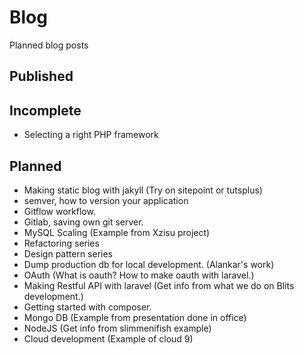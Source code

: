 # Blog

Planned blog posts

## Published

## Incomplete

- Selecting a right PHP framework

## Planned

- Making static blog with jakyll (Try on sitepoint or tutsplus)
-  semver, how to version your application
-  Gitflow workflow.
-  Gitlab, saving own git server.
- MySQL Scaling (Example from Xzisu project)
- Refactoring series
-  Design pattern series
- Dump production db for local development. (Alankar's work)
- OAuth (What is oauth? How to make oauth with laravel.)
- Making Restful API with laravel (Get info from what we do on Blits development.)
- Getting started with composer.
- Mongo DB (Example from presentation done in office)
- NodeJS (Get info from slimmenifish example)
- Cloud development (Example of cloud 9)
